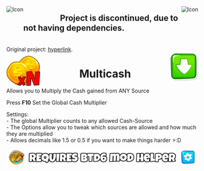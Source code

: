 <img align="left" alt="Icon" height="60" src="https://static.vecteezy.com/system/resources/thumbnails/012/042/292/small_2x/warning-sign-icon-transparent-background-free-png.png"> <img align="right" alt="Icon" height="60" src="https://static.vecteezy.com/system/resources/thumbnails/012/042/292/small_2x/warning-sign-icon-transparent-background-free-png.png">
<h2>ㅤㅤㅤㅤㅤProject is discontinued, due to not having dependencies.</h2>
<br>
 Original project: <a href="https://github.com/GMFelixfex/MultiCash">hyperlink</a>.
<br>
<a href="https://github.com/Patryksuu/MultiCash/releases/latest/download/MultiCash.dll">
    <img align="left" alt="Icon" height="90" src="Icon.png">
    <img align="right" alt="Download" height="75" src="https://raw.githubusercontent.com/gurrenm3/BTD-Mod-Helper/master/BloonsTD6%20Mod%20Helper/Resources/DownloadBtn.png">
</a>

<h1 align="center">Multicash</h1>

Allows you to Multiply the Cash gained from ANY Source

Press **F10** Set the Global Cash Multiplier

Settings:<br>
    - The global Multiplier counts to any allowed Cash-Source<br>
    - The Options allow you to tweak which sources are allowed and how much they are multiplied<br>
    - Allows decimals like 1.5 or 0.5 if you want to make things harder >:D<br>

[![Requires BTD6 Mod Helper](https://raw.githubusercontent.com/gurrenm3/BTD-Mod-Helper/master/banner.png)](https://github.com/gurrenm3/BTD-Mod-Helper#readme)
